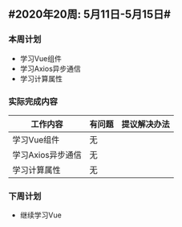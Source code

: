 ## #2020年20周: 5月11日-5月15日#

### 本周计划

* 学习Vue组件
* 学习Axios异步通信
* 学习计算属性

### 实际完成内容

| 工作内容 | 有问题 | 提议解决办法 |
| ------ | ------ | :----- |
| 学习Vue组件 | 无 |  |
| 学习Axios异步通信 | 无 |  |
| 学习计算属性 | 无 |  |

### 下周计划

* 继续学习Vue

  

  

  


